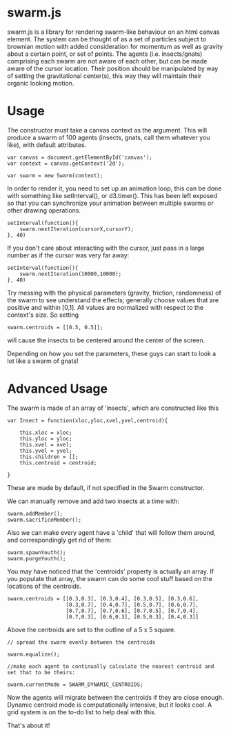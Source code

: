 swarm.js
========

swarm.js is a library for rendering swarm-like behaviour on an html canvas element. The system can be thought of as a set of particles subject to brownian motion
with added consideration for momentum as well as gravity about a certain point, or set of points. The agents (i.e. insects/gnats) comprising each swarm are not aware of each other,
but can be made aware of the cursor location. Their position should be manipulated by way of setting the gravitational center(s), this way they will maintain their
organic looking motion.


# Usage


The constructor must take a canvas context as the argument. This will produce a swarm of 100 agents (insects, gnats, call them whatever you like), with default attributes.

    var canvas = document.getElementById('canvas');
    var context = canvas.getContext('2d');

    var swarm = new Swarm(context);

In order to render it, you need to set up an animation loop, this can be done with something like setInterval(), or d3.timer(). This has been left exposed so that you can
synchronize your animation between multiple swarms or other drawing operations.

    setInterval(function(){
        swarm.nextIteration(cursorX,cursorY);
    }, 40)

If you don't care about interacting with the cursor, just pass in a large number as if the cursor was very far away:

    setInterval(function(){
        swarm.nextIteration(10000,10000);
    }, 40)


Try messing with the physical parameters (gravity, friction, randomness) of the swarm to see understand the effects; generally choose values that are positive and within [0,1].
All values are normalized with respect to the context's size. So setting

    swarm.centroids = [[0.5, 0.5]];

will cause the insects to be centered around the center of the screen.

Depending on how you set the parameters, these guys can start to look a lot like a swarm of gnats!



# Advanced Usage

The swarm is made of an array of 'insects', which are constructed like this

    var Insect = function(xloc,yloc,xvel,yvel,centroid){

        this.xloc = xloc;
        this.yloc = yloc;
        this.xvel = xvel;
        this.yvel = yvel;
        this.children = [];
        this.centroid = centroid;

    }

These are made by default, if not specified in the Swarm constructor.

We can manually remove and add two insects at a time with:

    swarm.addMember();
    swarm.sacrificeMember();

Also we can make every agent have a 'child' that will follow them around, and correspondingly get rid of them:

    swarm.spawnYouth();
    swarm.purgeYouth();

You may have noticed that the 'centroids' property is actually an array. If you populate that array, the swarm can do some cool stuff based on the locations of the centroids.

    swarm.centroids = [[0.3,0.3], [0.3,0.4], [0.3,0.5], [0.3,0.6],
                       [0.3,0.7], [0.4,0.7], [0.5,0.7], [0.6,0.7],
                       [0.7,0.7], [0.7,0.6], [0.7,0.5], [0.7,0.4],
                       [0.7,0.3], [0.6,0.3], [0.5,0.3], [0.4,0.3]]

Above the centroids are set to the outline of a 5 x 5 square.

    // spread the swarm evenly between the centroids

    swarm.equalize();

    //make each agent to continually calculate the nearest centroid and set that to be theirs:

    swarm.currentMode = SWARM_DYNAMIC_CENTROIDS;

Now the agents will migrate between the centroids if they are close enough.
Dynamic centroid mode is computationally intensive, but it looks cool. A grid system is on the to-do list to help deal with this.



That's about it!


